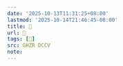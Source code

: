 ```yaml
---
date: '2025-10-13T11:31:25+08:00'
lastmod: '2025-10-14T21:46:45-08:00'
title: 󰩚
url: 󰩚
tags: [𡪗]
src: GHZR DCCV
note:
---
```


